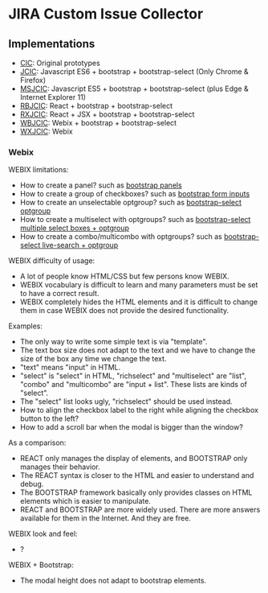 # JIRA Custom Issue Collector

## Implementations

- [CIC](CIC/): Original prototypes
- [JCIC](JCIC/): Javascript ES6 + bootstrap + bootstrap-select (Only Chrome & Firefox)
- [MSJCIC](MSJCIC/): Javascript ES5 + bootstrap + bootstrap-select (plus Edge & Internet Explorer 11)
- [RBJCIC](RBJCIC/): React + bootstrap + bootstrap-select
- [RXJCIC](RXJCIC/): React + JSX + bootstrap + bootstrap-select
- [WBJCIC](WBJCIC/): Webix + bootstrap + bootstrap-select
- [WXJCIC](WXJCIC/): Webix

### Webix

WEBIX limitations:
- How to create a panel? such as <a href="https://www.w3schools.com/bootstrap/bootstrap_panels.asp">bootstrap panels</a>
- How to create a group of checkboxes? such as <a href="https://www.w3schools.com/bootstrap/bootstrap_forms_inputs.asp">bootstrap form inputs</a>
- How to create an unselectable optgroup? such as <a href="https://silviomoreto.github.io/bootstrap-select/examples/">bootstrap-select optgroup</a>
- How to create a multiselect with optgroups? such as <a href="https://silviomoreto.github.io/bootstrap-select/examples/">bootstrap-select multiple select boxes + optgroup</a>
- How to create a combo/multicombo with optgroups? such as <a href="https://silviomoreto.github.io/bootstrap-select/examples/">bootstrap-select live-search + optgroup</a>

WEBIX difficulty of usage:
- A lot of people know HTML/CSS but few persons know WEBIX.
- WEBIX vocabulary is difficult to learn and many parameters must be set to have a correct result.
- WEBIX completely hides the HTML elements and it is difficult to change them in case WEBIX does not provide the desired functionality.

Examples:
- The only way to write some simple text is via "template".
- The text box size does not adapt to the text and we have to change the size of the box any time we change the text.
- "text" means "input" in HTML.
- "select" is "select" in HTML, "richselect" and "multiselect" are "list", "combo" and "multicombo" are "input + list". These lists are kinds of "select".
- The "select" list looks ugly, "richselect" should be used instead.
- How to align the checkbox label to the right while aligning the checkbox button to the left?
- How to add a scroll bar when the modal is bigger than the window?

As a comparison:
- REACT only manages the display of elements, and BOOTSTRAP only manages their behavior.
- The REACT syntax is closer to the HTML and easier to understand and debug.
- The BOOTSTRAP framework basically only provides classes on HTML elements which is easier to manipulate.
- REACT and BOOTSTRAP are more widely used. There are more answers available for them in the Internet. And they are free.

WEBIX look and feel:
- ?

WEBIX + Bootstrap:
- The modal height does not adapt to bootstrap elements.
